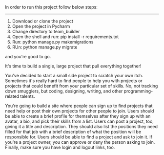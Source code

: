 In order to run this project follow below steps:
____________________________________________

1. Download or clone the project 
2. Open the project in Pycharm 
3. Change directory to team_builder
4. Open the shell and run: pip install -r requirements.txt
5. Run: python manage.py makemigrations
6. RUn: python manage.py migrate

and you're good to go. 


It's time to build a single, large project that pull everything together!

You've decided to start a small side project to scratch your own itch. Sometimes it's really hard to find people to help you with projects or projects that could benefit from your particular set of skills. No, not tracking down smugglers, but coding, designing, writing, and other programming-related talents.

You're going to build a site where people can sign up to find projects that need help or post their own projects for other people to join. Users should be able to create a brief profile for themselves after they sign up with an avatar, a bio, and pick their skills from a list. Users can post a project, too, giving it a title and description. They should also list the positions they need filled for that job with a brief description of what the position will be responsible for. Users should be able to find a project and ask to join it. If you're a project owner, you can approve or deny the person asking to join. Finally, make sure you have login and logout links, too.
